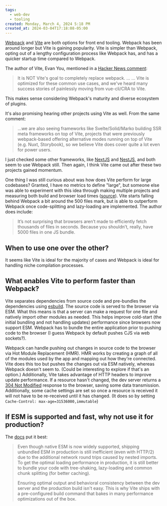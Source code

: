 ```yaml
---
tags:
  - web-dev
  - tooling
created: Monday, March 4, 2024 5:18 PM
created_at: 2024-03-04T17:18:08-05:00
---
```

[Webpack](https://webpack.js.org/) and [Vite](https://vitejs.dev/) are both options for front end tooling. Webpack has been around longer but Vite is gaining popularity. Vite is simpler than Webpack, opting out of a lengthy configuration process like Webpack has, and has a quicker startup time compared to Webpack.

The author of Vite, Evan You, mentioned in a [Hacker News comment](https://news.ycombinator.com/item?id=26972400):
> It is NOT Vite's goal to completely replace webpack. ...
> ...
> Vite is optimized for these common use cases, and we've heard many success stories of painlessly moving from vue-cli/CRA to Vite.

This makes sense considering Webpack's maturity and diverse ecosystem of plugins.

It's also promising hearing other projects using Vite as well. From the same comment:
> ...we are also seeing frameworks like Svelte/Solid/Marko building SSR meta frameworks on top of Vite, projects that were previously webpack-based offering alternative modes running on top of Vite (e.g. Nuxt, Storybook), so we believe Vite does cover quite a lot even for power users.

I just checked some other frameworks, like [NextJS](https://nextjs.org/docs/app/api-reference/next-config-js/webpack) and [NestJS](https://docs.nestjs.com/recipes/hot-reload), and both seem to use Webpack still. Then again, I think Vite came out after these two projects gained momentum.

One thing I was still curious about was how does Vite perform for large codebases? Granted, I have no metrics to define "large", but someone else was able to experiment with this idea through making multiple projects and measuring both build and browser load times ([source](https://betterprogramming.pub/is-vite-really-faster-than-webpack-b414f6cc751c)). Vite starts falling behind Webpack a bit around the 500 files mark, but is able to outperform Webpack once code-splitting and lazy-loading are implemented. The author does include:
> It’s not surprising that browsers aren’t made to efficiently fetch thousands of files in seconds. Because you shouldn’t, really, have 5000 files in one JS bundle.


## When to use one over the other?

It seems like Vite is ideal for the majority of cases and Webpack is ideal for handling niche compilation processes.


## What enables Vite to perform faster than Webpack?

Vite separates dependencies from source code and pre-bundles the dependencies using [esbuild](https://esbuild.github.io/). The source code is served to the browser via ESM. What this means is that a server can make a request for one file and natively import other modules as needed. This helps improve cold-start (the initial bundling and not handling updates) performance since browsers now support ESM. Webpack has to bundle the entire application prior to pushing code to the browser (I guess Webpack by default pushes CJS via web sockets?).

Webpack can handle pushing out changes in source code to the browser via Hot Module Replacement (HMR). HMR works by creating a graph of all of the modules used by the app and mapping out how they're connected. Vite does this too but pushes the changes out via ESM natively, whereas Webpack doesn't seem to. (Could be interesting to explore if that's an option.) Additionally, Vite takes advantage of HTTP headers to improve update performance. If a resource hasn't changed, the dev server returns a [304 Not Modified](https://developer.mozilla.org/en-US/docs/Web/HTTP/Status/304) response to the browser, saving some data transmission. Additionally, some cache settings are set so once a resource is received it will not have to be re-received until it has changed. (It does so by setting `Cache-Control: max-age=31536000,immutable`)


## If ESM is supported and fast, why not use it for production?

The [docs](https://vitejs.dev/guide/why.html#why-bundle-for-production) put it best:

> Even though native ESM is now widely supported, shipping unbundled ESM in production is still inefficient (even with HTTP/2) due to the additional network round trips caused by nested imports. To get the optimal loading performance in production, it is still better to bundle your code with tree-shaking, lazy-loading and common chunk splitting (for better caching).
>
> Ensuring optimal output and behavioral consistency between the dev server and the production build isn't easy. This is why Vite ships with a pre-configured build command that bakes in many performance optimizations out of the box.
